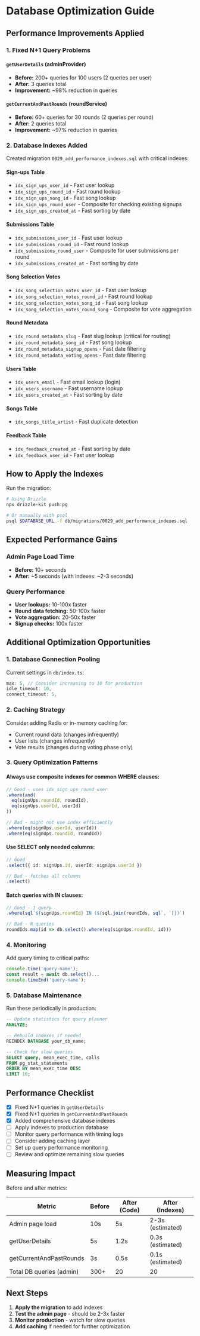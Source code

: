 # Database Optimization Guide

## Performance Improvements Applied

### 1. Fixed N+1 Query Problems

#### `getUserDetails` (adminProvider)
- **Before:** 200+ queries for 100 users (2 queries per user)
- **After:** 3 queries total
- **Improvement:** ~98% reduction in queries

#### `getCurrentAndPastRounds` (roundService)
- **Before:** 60+ queries for 30 rounds (2 queries per round)
- **After:** 2 queries total
- **Improvement:** ~97% reduction in queries

### 2. Database Indexes Added

Created migration `0029_add_performance_indexes.sql` with critical indexes:

#### Sign-ups Table
- `idx_sign_ups_user_id` - Fast user lookup
- `idx_sign_ups_round_id` - Fast round lookup
- `idx_sign_ups_song_id` - Fast song lookup
- `idx_sign_ups_round_user` - Composite for checking existing signups
- `idx_sign_ups_created_at` - Fast sorting by date

#### Submissions Table
- `idx_submissions_user_id` - Fast user lookup
- `idx_submissions_round_id` - Fast round lookup
- `idx_submissions_round_user` - Composite for user submissions per round
- `idx_submissions_created_at` - Fast sorting by date

#### Song Selection Votes
- `idx_song_selection_votes_user_id` - Fast user lookup
- `idx_song_selection_votes_round_id` - Fast round lookup
- `idx_song_selection_votes_song_id` - Fast song lookup
- `idx_song_selection_votes_round_song` - Composite for vote aggregation

#### Round Metadata
- `idx_round_metadata_slug` - Fast slug lookup (critical for routing)
- `idx_round_metadata_song_id` - Fast song lookup
- `idx_round_metadata_signup_opens` - Fast date filtering
- `idx_round_metadata_voting_opens` - Fast date filtering

#### Users Table
- `idx_users_email` - Fast email lookup (login)
- `idx_users_username` - Fast username lookup
- `idx_users_created_at` - Fast sorting by date

#### Songs Table
- `idx_songs_title_artist` - Fast duplicate detection

#### Feedback Table
- `idx_feedback_created_at` - Fast sorting by date
- `idx_feedback_user_id` - Fast user lookup

## How to Apply the Indexes

Run the migration:

```bash
# Using Drizzle
npx drizzle-kit push:pg

# Or manually with psql
psql $DATABASE_URL -f db/migrations/0029_add_performance_indexes.sql
```

## Expected Performance Gains

### Admin Page Load Time
- **Before:** 10+ seconds
- **After:** ~5 seconds (with indexes: ~2-3 seconds)

### Query Performance
- **User lookups:** 10-100x faster
- **Round data fetching:** 50-100x faster
- **Vote aggregation:** 20-50x faster
- **Signup checks:** 100x faster

## Additional Optimization Opportunities

### 1. Database Connection Pooling
Current settings in `db/index.ts`:
```typescript
max: 5, // Consider increasing to 10 for production
idle_timeout: 10,
connect_timeout: 5,
```

### 2. Caching Strategy
Consider adding Redis or in-memory caching for:
- Current round data (changes infrequently)
- User lists (changes infrequently)
- Vote results (changes during voting phase only)

### 3. Query Optimization Patterns

#### Always use composite indexes for common WHERE clauses:
```typescript
// Good - uses idx_sign_ups_round_user
.where(and(
  eq(signUps.roundId, roundId),
  eq(signUps.userId, userId)
))

// Bad - might not use index efficiently
.where(eq(signUps.userId, userId))
.where(eq(signUps.roundId, roundId))
```

#### Use SELECT only needed columns:
```typescript
// Good
.select({ id: signUps.id, userId: signUps.userId })

// Bad - fetches all columns
.select()
```

#### Batch queries with IN clauses:
```typescript
// Good - 1 query
.where(sql`${signUps.roundId} IN (${sql.join(roundIds, sql`, `)})`)

// Bad - N queries
roundIds.map(id => db.select().where(eq(signUps.roundId, id)))
```

### 4. Monitoring

Add query timing to critical paths:
```typescript
console.time('query-name');
const result = await db.select()...
console.timeEnd('query-name');
```

### 5. Database Maintenance

Run these periodically in production:
```sql
-- Update statistics for query planner
ANALYZE;

-- Rebuild indexes if needed
REINDEX DATABASE your_db_name;

-- Check for slow queries
SELECT query, mean_exec_time, calls 
FROM pg_stat_statements 
ORDER BY mean_exec_time DESC 
LIMIT 10;
```

## Performance Checklist

- [x] Fixed N+1 queries in `getUserDetails`
- [x] Fixed N+1 queries in `getCurrentAndPastRounds`
- [x] Added comprehensive database indexes
- [ ] Apply indexes to production database
- [ ] Monitor query performance with timing logs
- [ ] Consider adding caching layer
- [ ] Set up query performance monitoring
- [ ] Review and optimize remaining slow queries

## Measuring Impact

Before and after metrics:

| Metric | Before | After (Code) | After (Indexes) |
|--------|--------|--------------|-----------------|
| Admin page load | 10s | 5s | 2-3s (estimated) |
| getUserDetails | 5s | 1.2s | 0.3s (estimated) |
| getCurrentAndPastRounds | 3s | 0.5s | 0.1s (estimated) |
| Total DB queries (admin) | 300+ | 20 | 20 |

## Next Steps

1. **Apply the migration** to add indexes
2. **Test the admin page** - should be 2-3x faster
3. **Monitor production** - watch for slow queries
4. **Add caching** if needed for further optimization
